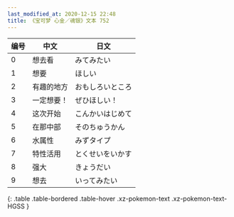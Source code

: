 ```yaml
---
last_modified_at: 2020-12-15 22:48
title: 《宝可梦 心金／魂银》文本 752
---
```

| 编号 | 中文 | 日文 |
| ---- | ---- | ---- |
| 0 | 想去看 | みてみたい |
| 1 | 想要 | ほしい |
| 2 | 有趣的地方 | おもしろいところ |
| 3 | 一定想要！ | ぜひほしい！ |
| 4 | 这次开始 | こんかいはじめて |
| 5 | 在那中部 | そのちゅうかん |
| 6 | 水属性 | みずタイプ |
| 7 | 特性活用 | とくせいをいかす |
| 8 | 强大 | きょうだい |
| 9 | 想去 | いってみたい |
{: .table .table-bordered .table-hover .xz-pokemon-text .xz-pokemon-text-HGSS }